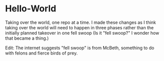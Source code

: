 # Hello-World
Taking over the world, one repo at a time.
I made these changes as I think taking over the world will need to happen in three phases rather than the initially planned takeover in one fell swoop (Is it "fell swoop?"  I wonder how that became a thing.)

Edit: The internet suggests "fell swoop" is from McBeth, something to do with felons and fierce birds of prey.
